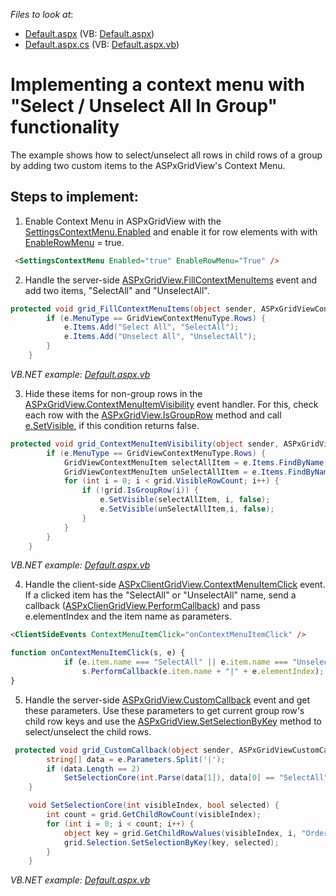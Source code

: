 <!-- default file list -->
*Files to look at*:

* [Default.aspx](./CS/WebSite_Sample/Default.aspx) (VB: [Default.aspx](./VB/WebSite_Sample/Default.aspx))
* [Default.aspx.cs](./CS/WebSite_Sample/Default.aspx.cs) (VB: [Default.aspx.vb](./VB/WebSite_Sample/Default.aspx.vb))
<!-- default file list end -->
# Implementing a context menu with "Select / Unselect All In Group" functionality
The example shows how to select/unselect all rows in child rows of a group by adding two custom items to the ASPxGridView's Context Menu.

## Steps to implement:

1. Enable Context Menu in ASPxGridView with the [SettingsContextMenu.Enabled][1] and enable it for row elements with with [EnableRowMenu][2] = true.
```aspx
 <SettingsContextMenu Enabled="true" EnableRowMenu="True" />
```
2. Handle the server-side [ASPxGridView.FillContextMenuItems][3] event and add two items, "SelectAll" and "UnselectAll".
```csharp
protected void grid_FillContextMenuItems(object sender, ASPxGridViewContextMenuEventArgs e) {
        if (e.MenuType == GridViewContextMenuType.Rows) {
            e.Items.Add("Select All", "SelectAll");
            e.Items.Add("Unselect All", "UnselectAll");
        }
    }
```
*VB.NET example: [Default.aspx.vb](./VB/WebSite_Sample/Default.aspx.vb)*

3. Hide these items for non-group rows in the [ASPxGridView.ContextMenuItemVisibility][10] event handler. For this, check each row with the [ASPxGridView.IsGroupRow][4] method and call [e.SetVisible][5], if this condition returns false.
```csharp
protected void grid_ContextMenuItemVisibility(object sender, ASPxGridViewContextMenuItemVisibilityEventArgs e) {
        if (e.MenuType == GridViewContextMenuType.Rows) {
            GridViewContextMenuItem selectAllItem = e.Items.FindByName("SelectAll");
            GridViewContextMenuItem unSelectAllItem = e.Items.FindByName("UnselectAll");
            for (int i = 0; i < grid.VisibleRowCount; i++) {
                if (!grid.IsGroupRow(i)) {
                    e.SetVisible(selectAllItem, i, false);
                    e.SetVisible(unSelectAllItem,i, false);
                }
            }
        }
    }
```
*VB.NET example: [Default.aspx.vb](./VB/WebSite_Sample/Default.aspx.vb)*

4. Handle the client-side [ASPxClientGridView.ContextMenuItemClick][6] event. If a clicked item has the "SelectAll" or "UnselectAll" name, send a callback ([ASPxClienGridView.PerformCallback][7]) and pass e.elementIndex and the item name as parameters.
```aspx
<ClientSideEvents ContextMenuItemClick="onContextMenuItemClick" />
```
```javascript
function onContextMenuItemClick(s, e) {
            if (e.item.name === "SelectAll" || e.item.name === "UnselectAll")
                s.PerformCallback(e.item.name + "|" + e.elementIndex);
}
```

5. Handle the server-side [ASPxGridView.CustomCallback][8] event and get these parameters. Use these parameters to get current group row's child row keys and use the [ASPxGridView.SetSelectionByKey][9] method to select/unselect the child rows.
```csharp
 protected void grid_CustomCallback(object sender, ASPxGridViewCustomCallbackEventArgs e) {
        string[] data = e.Parameters.Split('|');
        if (data.Length == 2)
            SetSelectionCore(int.Parse(data[1]), data[0] == "SelectAll");
    }

    void SetSelectionCore(int visibleIndex, bool selected) {
        int count = grid.GetChildRowCount(visibleIndex);
        for (int i = 0; i < count; i++) {
            object key = grid.GetChildRowValues(visibleIndex, i, "OrderID", "ProductID");
            grid.Selection.SetSelectionByKey(key, selected);
        }
    }
```
*VB.NET example: [Default.aspx.vb](./VB/WebSite_Sample/Default.aspx.vb)*

[1]: https://docs.devexpress.com/AspNet/DevExpress.Web.ASPxGridViewContextMenuSettings.Enabled
[2]: https://docs.devexpress.com/AspNet/DevExpress.Web.ASPxGridViewContextMenuSettings.EnableRowMenu
[3]: https://docs.devexpress.com/AspNet/DevExpress.Web.ASPxGridView.FillContextMenuItems
[4]: https://docs.devexpress.com/AspNet/DevExpress.Web.ASPxGridView.IsGroupRow(System.Int32)
[5]: https://docs.devexpress.com/AspNet/DevExpress.Web.ASPxGridViewContextMenuItemVisibilityEventArgs.SetVisible(DevExpress.Web.GridViewContextMenuItem-System.Boolean)
[6]: https://docs.devexpress.com/AspNet/js-ASPxClientGridView.ContextMenuItemClick
[7]: https://docs.devexpress.com/AspNet/js-ASPxClientGridView.PerformCallback(args)
[8]: https://docs.devexpress.com/AspNet/DevExpress.Web.ASPxGridView.CustomCallback
[9]: https://documentation.devexpress.com/AspNet/DevExpress.Web.Data.WebDataSelection.SetSelectionByKey.method
[10]: https://docs.devexpress.com/AspNet/DevExpress.Web.ASPxGridView.ContextMenuItemVisibility

